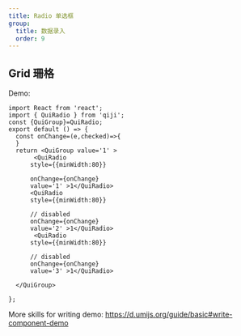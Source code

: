 ```yaml
---
title: Radio 单选框
group:
  title: 数据录入
  order: 9
---
```


## Grid 珊格

Demo:

```tsx
import React from 'react';
import { QuiRadio } from 'qiji';
const {QuiGroup}=QuiRadio;
export default () => {
  const onChange=(e,checked)=>{
  }
  return <QuiGroup value='1' >
       <QuiRadio 
      style={{minWidth:80}}
   
      onChange={onChange}
      value='1' >1</QuiRadio>
      <QuiRadio 
      style={{minWidth:80}}
   
      // disabled
      onChange={onChange}
      value='2' >1</QuiRadio>
       <QuiRadio 
      style={{minWidth:80}}
   
      // disabled
      onChange={onChange}
      value='3' >1</QuiRadio>

  </QuiGroup>

};
```

More skills for writing demo: https://d.umijs.org/guide/basic#write-component-demo

